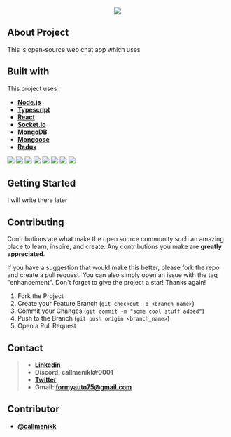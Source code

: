<div align="center">
	<img src="https://i.ibb.co/GRrgpSW/large-jetchat.png">
</div>

## About Project
This is open-source web chat app which uses

## Built with

This project uses
* **[Node.js](https://github.com/nodejs/node)**
* **[Typescript](https://github.com/microsoft/TypeScript)**
* **[React](https://github.com/facebook/react)**
* **[Socket.io](https://github.com/socketio/socket.io)**
* **[MongoDB](https://github.com/mongodb/mongo)**
*  **[Mongoose](https://github.com/Automattic/mongoose)**
*  **[Redux](https://github.com/reduxjs/redux)**

<img src="https://img.shields.io/badge/MongoDB-4EA94B?style=for-the-badge&logo=mongodb&logoColor=white">
<img src="https://img.shields.io/badge/React-20232A?style=for-the-badge&logo=react&logoColor=61DAFB">
<img src="https://img.shields.io/badge/React_Router-CA4245?style=for-the-badge&logo=react-router&logoColor=white">
<img src="https://img.shields.io/badge/Redux-593D88?style=for-the-badge&logo=redux&logoColor=white`">
<img src="https://img.shields.io/badge/Sass-CC6699?style=for-the-badge&logo=sass&logoColor=white">
<img src="https://img.shields.io/badge/Socket.io-010101?&style=for-the-badge&logo=Socket.io&logoColor=white">
<img src="https://img.shields.io/badge/JavaScript-323330?style=for-the-badge&logo=javascript&logoColor=F7DF1E">
<img src="https://img.shields.io/badge/TypeScript-007ACC?style=for-the-badge&logo=typescript&logoColor=white">

## Getting Started
I will write there later

## Contributing
Contributions are what make the open source community such an amazing place to learn, inspire, and create. Any contributions you make are **greatly appreciated**.

If you have a suggestion that would make this better, please fork the repo and create a pull request. You can also simply open an issue with the tag "enhancement". Don't forget to give the project a star! Thanks again!

1.  Fork the Project
2.  Create your Feature Branch (`git checkout -b <branch_name>`)
3.  Commit your Changes (`git commit -m "some cool stuff added"`)
4.  Push to the Branch (`git push origin <branch_name>`)
5.  Open a Pull Request

## Contact

> - **[Linkedin](https://www.linkedin.com/in/nikoloz-imerlishvili-576a43203/)**
> - **Discord: callmenikk#0001**
> - **[Twitter](https://twitter.com/callmenikkkk)**
> - **Gmail: formyauto75@gmail.com**

## Contributor

- **[@callmenikk](https://github.com/callmenikk)**